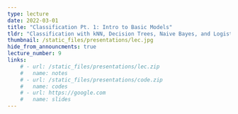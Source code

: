 ```yaml
---
type: lecture
date: 2022-03-01
title: "Classification Pt. 1: Intro to Basic Models"
tldr: "Classification with kNN, Decision Trees, Naive Bayes, and Logistic Regression"
thumbnail: /static_files/presentations/lec.jpg
hide_from_announcments: true
lecture_number: 9
links: 
    # - url: /static_files/presentations/lec.zip
    #   name: notes
    # - url: /static_files/presentations/code.zip
    #   name: codes
    # - url: https://google.com
    #   name: slides
---
```

<!-- **Suggested Readings:** -->
<!-- - [Readings 1](http://example.com) -->
